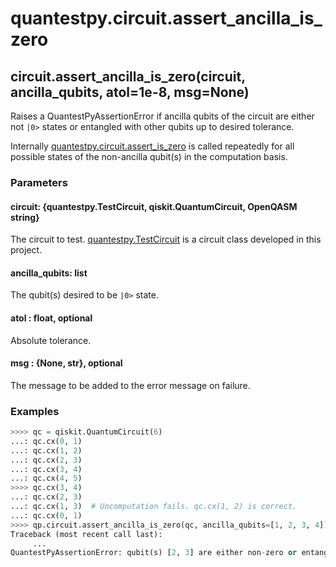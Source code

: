 # quantestpy.circuit.assert_ancilla_is_zero

## circuit.assert_ancilla_is_zero(circuit, ancilla_qubits, atol=1e-8, msg=None)

Raises a QuantestPyAssertionError if ancilla qubits of the circuit are either not `|0>` states or entangled with other qubits up to desired tolerance.

Internally [quantestpy.circuit.assert_is_zero](./circuit_assert_is_zero.md) is called repeatedly for all possible states of the non-ancilla qubit(s) in the computation basis.

### Parameters

#### circuit: \{quantestpy.TestCircuit, qiskit.QuantumCircuit, OpenQASM string\}
The circuit to test. [quantestpy.TestCircuit](./test_circuit.md) is a circuit class developed in this project.

#### ancilla_qubits: list
The qubit(s) desired to be `|0>` state.

#### atol : float, optional
Absolute tolerance.

#### msg : \{None, str\}, optional
The message to be added to the error message on failure.

### Examples

```py
>>>> qc = qiskit.QuantumCircuit(6)
...: qc.cx(0, 1)
...: qc.cx(1, 2)
...: qc.cx(2, 3)
...: qc.cx(3, 4)
...: qc.cx(4, 5)
>>>> qc.cx(3, 4)
...: qc.cx(2, 3)
...: qc.cx(1, 3)  # Uncomputation fails. qc.cx(1, 2) is correct.
...: qc.cx(0, 1)
>>>> qp.circuit.assert_ancilla_is_zero(qc, ancilla_qubits=[1, 2, 3, 4])
Traceback (most recent call last):
     ...
QuantestPyAssertionError: qubit(s) [2, 3] are either non-zero or entangled with other qubits.
```
